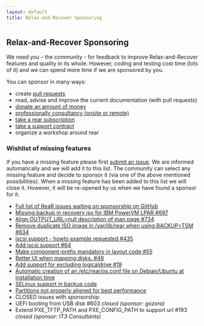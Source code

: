 ```yaml
---
layout: default
title: Relax-and-Recover Sponsoring
---
```

## Relax-and-Recover Sponsoring

We need you - the community - for feedback to improve Relax-and-Recover features and quality in its whole. However, coding and testing cost time (lots of it) and we can spend more time if we are sponsored by you.

You can sponsor in many ways:

 - create [pull requests](https://help.github.com/articles/using-pull-requests/)
 - read, advise and improve the current documentation (with pull requests)
 - [donate an amount of money](https://www.paypal.com/cgi-bin/webscr?item_name=Donation+to+Relax+and+Recover&cmd=_donations&business=gratien.dhaese%40gmail.com)
 - [professionally consultancy (onsite or remote)](http://relax-and-recover.org/development/)
 - [take a rear subscription](http://www.it3.be/rear-support/)
 - [take a support contract](http://www.it3.be/rear-support/)
 - organize a workshop around rear

### Wishlist of missing features

If you have a missing feature please first [submit an issue](https://github.com/rear/rear/issues). We are informed automatically and we will add it to this list. The community can select any missing feature and decide to sponsor it (via one of the above mentioned possibilities). When a missing feature has been added to this list we will close it. However, it will be re-opened by us when we have found a sponsor for it.

 - [Full list of ReaR issues waiting on sponsorship on GitHub](https://github.com/rear/rear/issues?q=is%3Aopen+is%3Aissue+label%3A%22needs+sponsorship%22)
 - [Missing backup in recovery iso for IBM PowerVM LPAR #697](https://github.com/rear/rear/issues/697)
 - [Align OUTPUT_URL=null description of man page #734](https://github.com/rear/rear/issues/734)
 - [Remove duplicate ISO image in /var/lib/rear when using BACKUP=TSM #634](https://github.com/rear/rear/issues/634)
 - [iscsi support - howto example requested #435](https://github.com/rear/rear/issues/435)
 - [Add iscsi support #64](https://github.com/rear/rear/issues/64)
 - [Make component-prefix mandatory in layout code #55](https://github.com/rear/rear/issues/55)
 - [Better UI when mapping disks. #48](https://github.com/rear/rear/issues/48)
 - [Add support for excluding logicaldrive #19](https://github.com/rear/rear/issues/19)
 - [Automatic creation of an /etc/rear/os.conf file on Debian/Ubuntu at installation time](//github.com/rear/rear/issues/468)
 - [SELinux support in backup code](https://github.com/rear/rear/issues/44)
 - [Partitions not properly aligned for best performance](https://github.com/rear/rear/issues/102)
 - CLOSED issues with sponsorship:
 - UEFI booting from USB disk #603 *closed (sponsor: gozora)*
 - Extend PXE_TFTP_PATH and PXE_CONFIG_PATH to support url #193 *closed (sponsor: IT3 Consultants)*

